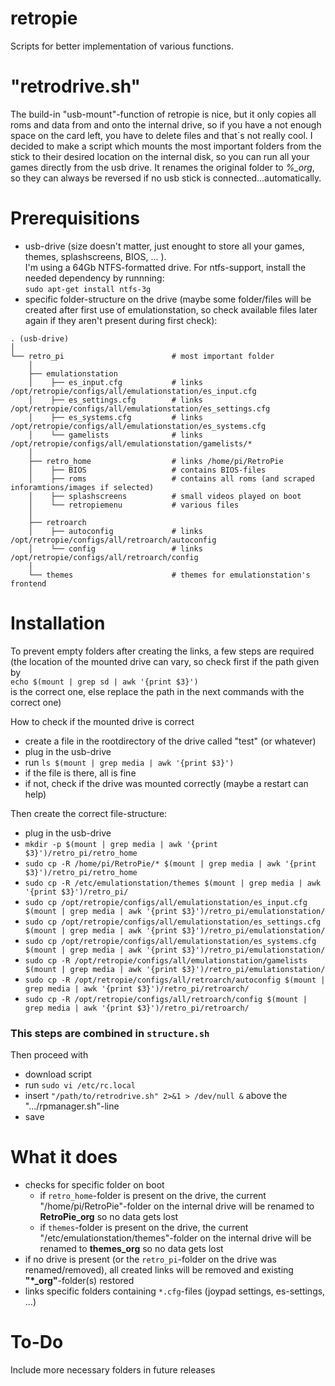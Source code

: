 # retropie
Scripts for better implementation of various functions.

# "retrodrive.sh"

The build-in "usb-mount"-function of retropie is nice, but it only copies all roms and data from and onto the internal drive, so if you have a not enough space on the card left, you have to delete files and that`s not really cool. I decided to make a script which mounts the most important folders from the stick to their desired location on the internal disk, so you can run all your games directly from the usb drive. It renames the original folder to *%_org*, so they can always be reversed if no usb stick is connected...automatically.

# Prerequisitions
- usb-drive (size doesn't matter, just enought to store all your games, themes, splashscreens, BIOS, ... ).\
I'm using a 64Gb NTFS-formatted drive. For ntfs-support, install the needed dependency by runnning:\
`sudo apt-get install ntfs-3g`
- specific folder-structure on the drive (maybe some folder/files will be created after first use of emulationstation, so check available files later again if they aren't present during first check):
```
. (usb-drive)
│
└── retro_pi                        # most important folder
    │ 
    ├── emulationstation
    │    ├── es_input.cfg           # links /opt/retropie/configs/all/emulationstation/es_input.cfg
    │    ├── es_settings.cfg        # links /opt/retropie/configs/all/emulationstation/es_settings.cfg
    │    ├── es_systems.cfg         # links /opt/retropie/configs/all/emulationstation/es_systems.cfg
    │    └── gamelists              # links /opt/retropie/configs/all/emulationstation/gamelists/*
    │ 
    ├── retro_home                  # links /home/pi/RetroPie
    │    ├── BIOS                   # contains BIOS-files
    │    ├── roms                   # contains all roms (and scraped inforamtions/images if selected)
    │    ├── splashscreens          # small videos played on boot
    │    └── retropiemenu           # various files
    │ 
    ├── retroarch
    │    ├── autoconfig             # links /opt/retropie/configs/all/retroarch/autoconfig
    │    └── config                 # links /opt/retropie/configs/all/retroarch/config
    │ 
    └── themes                      # themes for emulationstation's frontend
```

# Installation


To prevent empty folders after creating the links, a few steps are required\
(the location of the mounted drive can vary, so check first if the path given by\
`echo $(mount | grep sd | awk '{print $3}')`\
is the correct one, else replace the path in the next commands with the correct one)


How to check if the mounted drive is correct
- create a file in the rootdirectory of the drive called "test" (or whatever)
- plug in the usb-drive
- run `ls $(mount | grep media | awk '{print $3}')`
- if the file is there, all is fine
- if not, check if the drive was mounted correctly (maybe a restart can help)

Then create the correct file-structure:
- plug in the usb-drive
- `mkdir -p $(mount | grep media | awk '{print $3}')/retro_pi/retro_home`
- `sudo cp -R /home/pi/RetroPie/* $(mount | grep media | awk '{print $3}')/retro_pi/retro_home`
- `sudo cp -R /etc/emulationstation/themes $(mount | grep media | awk '{print $3}')/retro_pi/`
- `sudo cp /opt/retropie/configs/all/emulationstation/es_input.cfg $(mount | grep media | awk '{print $3}')/retro_pi/emulationstation/`
- `sudo cp /opt/retropie/configs/all/emulationstation/es_settings.cfg $(mount | grep media | awk '{print $3}')/retro_pi/emulationstation/`
- `sudo cp /opt/retropie/configs/all/emulationstation/es_systems.cfg $(mount | grep media | awk '{print $3}')/retro_pi/emulationstation/`
- `sudo cp -R /opt/retropie/configs/all/emulationstation/gamelists $(mount | grep media | awk '{print $3}')/retro_pi/emulationstation/`
- `sudo cp -R /opt/retropie/configs/all/retroarch/autoconfig $(mount | grep media | awk '{print $3}')/retro_pi/retroarch/`
- `sudo cp -R /opt/retropie/configs/all/retroarch/config $(mount | grep media | awk '{print $3}')/retro_pi/retroarch/`

### This steps are combined in `structure.sh`

Then proceed with
- download script
- run `sudo vi /etc/rc.local`
- insert `"/path/to/retrodrive.sh" 2>&1 > /dev/null &` above the ".../rpmanager.sh"-line
- save

# What it does

- checks for specific folder on boot
  - if `retro_home`-folder is present on the drive, the current "/home/pi/RetroPie"-folder on the internal drive will be renamed to **RetroPie_org** so no data gets lost
  - if `themes`-folder is present on the drive, the current "/etc/emulationstation/themes"-folder on the internal drive will be renamed to **themes_org** so no data gets lost
- if no drive is present (or the `retro_pi`-folder on the drive was renamed/removed), all created links will be removed and existing **"\*_org"**-folder(s) restored
- links specific folders containing `*.cfg`-files (joypad settings, es-settings, ...)

# To-Do

Include more necessary folders in future releases
